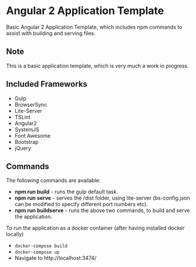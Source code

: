 # Angular 2 Application Template

Basic Angular 2 Application Template, which includes npm commands to assist with building and serving files.

## Note

This is a basic application template, which is very much a work in progress.

## Included Frameworks

* Gulp
* BrowserSync
* Lite-Server
* TSLint
* Angular2
* SystemJS
* Font Awesome
* Bootstrap
* jQuery

## Commands

The following commands are available:

* **npm run build** - runs the gulp default task.
* **npm run serve** - serves the /dist folder, using lite-server (bs-config.json can be modified to specify different port numbers etc).
* **npm run buildserve** - runs the above two commands, to build and serve the application.

To run the application as a docker container (after having installed docker locally)
* `docker-compose build`
* `docker-compose up`
* Navigate to http://localhost:3474/